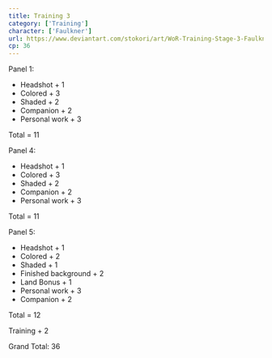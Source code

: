 ```yaml
---
title: Training 3
category: ['Training']
character: ['Faulkner']
url: https://www.deviantart.com/stokori/art/WoR-Training-Stage-3-Faulkner-1102425046
cp: 36
---
```


Panel 1:
- Headshot + 1
- Colored + 3
- Shaded + 2
- Companion + 2
- Personal work + 3

Total = 11

Panel 4:
- Headshot + 1
- Colored + 3
- Shaded + 2
- Companion + 2
- Personal work + 3

Total = 11

Panel 5:
- Headshot + 1
- Colored + 2
- Shaded + 1
- Finished background + 2
- Land Bonus + 1
- Personal work + 3
- Companion + 2

Total = 12

Training + 2

Grand Total: 36